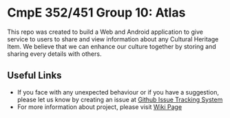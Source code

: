 # CmpE 352/451 Group 10: Atlas

This repo was created to build a Web and Android application to give service to users to share and view information about any Cultural Heritage Item. We believe that we can enhance our culture together by storing and sharing every details with others.  

## Useful Links
- If you face with any unexpected behaviour or if you have a suggestion, please let us know by creating an issue at [Github Issue Tracking System](https://github.com/bounswe/bounswe2017group10/issues)
- For more information about project, please visit [Wiki Page](https://github.com/bounswe/bounswe2017group10/wiki)
